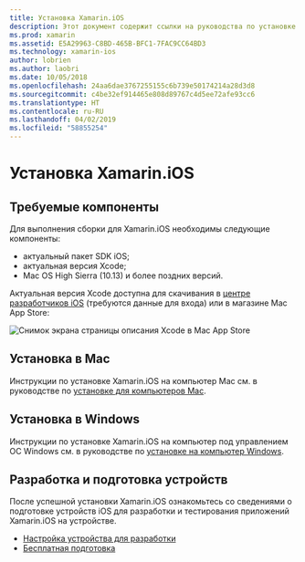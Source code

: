 ```yaml
---
title: Установка Xamarin.iOS
description: Этот документ содержит ссылки на руководства по установке Xamarin.iOS в Mac и Windows и подготовке устройства для тестирования.
ms.prod: xamarin
ms.assetid: E5A29963-C8BD-465B-BFC1-7FAC9CC64BD3
ms.technology: xamarin-ios
author: lobrien
ms.author: laobri
ms.date: 10/05/2018
ms.openlocfilehash: 24aa6dae3767255155c6b739e50174214a28d3d8
ms.sourcegitcommit: c4be32ef914465e808d89767c4d5ee72afe93cc6
ms.translationtype: HT
ms.contentlocale: ru-RU
ms.lasthandoff: 04/02/2019
ms.locfileid: "58855254"
---
```

# <a name="xamarinios-installation"></a>Установка Xamarin.iOS

## <a name="required-components"></a>Требуемые компоненты

Для выполнения сборки для Xamarin.iOS необходимы следующие компоненты:

- актуальный пакет SDK iOS;
- актуальная версия Xcode;
- Mac OS High Sierra (10.13) и более поздних версий.

Актуальная версия Xcode доступна для скачивания в [центре разработчиков iOS](https://developer.apple.com/devcenter/ios/index.action#downloads) (требуются данные для входа) или в магазине Mac App Store:

![Снимок экрана страницы описания Xcode в Mac App Store](images/xcode.png "Xcode в Mac App Store")

## <a name="mac-installation"></a>Установка в Mac

Инструкции по установке Xamarin.iOS на компьютер Mac см. в руководстве по [установке для компьютеров Mac](https://docs.microsoft.com/visualstudio/mac/installation).

## <a name="windows-installation"></a>Установка в Windows

Инструкции по установке Xamarin.iOS на компьютер под управлением ОС Windows см. в руководстве по [установке на компьютер Windows](~/ios/get-started/installation/windows/index.md).

## <a name="development-and-device-provisioning"></a>Разработка и подготовка устройств

После успешной установки Xamarin.iOS ознакомьтесь со сведениями о подготовке устройств iOS для разработки и тестирования приложений Xamarin.iOS на устройстве.

* [Настройка устройства для разработки](device-provisioning/index.md)
* [Бесплатная подготовка](~/ios/get-started/installation/device-provisioning/free-provisioning.md)
